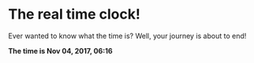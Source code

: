 # The real time clock!

Ever wanted to know what the time is? Well, your journey is about to end!

**The time is Nov 04, 2017, 06:16**